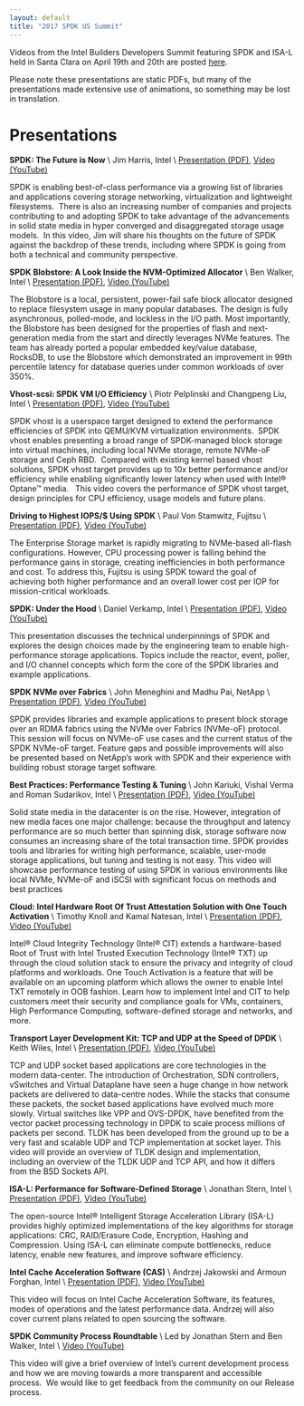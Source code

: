```yaml
---
layout: default
title: "2017 SPDK US Summit"
---
```


Videos from the Intel Builders Developers Summit featuring SPDK and ISA-L held in Santa Clara on April 19th and 20th are posted [here](https://www.youtube.com/playlist?list=PLj-81kG3zG5ZIE-4CvqsvlFEHoOoWRIHZ).

Please note these presentations are static PDFs, but many of the presentations made extensive use of animations, so something may be lost in translation.

# Presentations

**SPDK: The Future is Now** \\
Jim Harris, Intel \\
[Presentation (PDF)](https://ci.spdk.io/download/events/2017-summit/01_-_Day_1_-_Harris_-_Keynote_v9.pdf),
[Video (YouTube)](https://www.youtube.com/watch?v=IDv9uohHV5U&index=1&list=PLj-81kG3zG5ZIE-4CvqsvlFEHoOoWRIHZ)

SPDK is enabling best-of-class performance via a growing list of libraries and applications covering storage networking, virtualization and lightweight filesystems.  There is also an increasing number of companies and projects contributing to and adopting SPDK to take advantage of the advancements in solid state media in hyper converged and disaggregated storage usage models.  In this video, Jim will share his thoughts on the future of SPDK against the backdrop of these trends, including where SPDK is going from both a technical and community perspective.

**SPDK Blobstore: A Look Inside the NVM-Optimized Allocator** \\
Ben Walker, Intel \\
[Presentation (PDF)](https://ci.spdk.io/download/events/2017-summit/02_-_Day_1_-_Walker_-_Blobstore_v14.pdf),
[Video (YouTube)](https://www.youtube.com/watch?v=UK2fgePP804&list=PLj-81kG3zG5ZIE-4CvqsvlFEHoOoWRIHZ&index=2)

The Blobstore is a local, persistent, power-fail safe block allocator designed to replace filesystem usage in many popular databases. The design is fully asynchronous, polled-mode, and lockless in the I/O path. Most importantly, the Blobstore has been designed for the properties of flash and next-generation media from the start and directly leverages NVMe features. The team has already ported a popular embedded key/value database, RocksDB, to use the Blobstore which demonstrated an improvement in 99th percentile latency for database queries under common workloads of over 350%.

**Vhost-scsi: SPDK VM I/O Efficiency** \\
Piotr Pelplinski and Changpeng Liu, Intel \\
[Presentation (PDF)](https://ci.spdk.io/download/events/2017-summit/03_-_Day_1_-_Liu_and_Pelplinski_-_SPDK_Vhost_v8_ww16.pptx.pdf),
[Video (YouTube)](https://www.youtube.com/watch?v=2XUpjPVxOA4&index=3&list=PLj-81kG3zG5ZIE-4CvqsvlFEHoOoWRIHZ)

SPDK vhost is a userspace target designed to extend the performance efficiencies of SPDK into QEMU/KVM virtualization environments.  SPDK vhost enables presenting a broad range of SPDK-managed block storage into virtual machines, including local NVMe storage, remote NVMe-oF storage and Ceph RBD.  Compared with existing kernel based vhost solutions, SPDK vhost target provides up to 10x better performance and/or efficiency while enabling significantly lower latency when used with Intel® Optane™ media.   This video covers the performance of SPDK vhost target, design principles for CPU efficiency, usage models and future plans.

**Driving to Highest IOPS/$ Using SPDK** \\
Paul Von Stamwitz, Fujitsu \\
[Presentation (PDF)](https://ci.spdk.io/download/events/2017-summit/04_-_Day_1_-_Von_Stamwitz_-_Driving_to_Highest_IOPS.pdf),
[Video (YouTube)](https://www.youtube.com/watch?v=-4hUBE0BrnM&index=4&list=PLj-81kG3zG5ZIE-4CvqsvlFEHoOoWRIHZ)

The Enterprise Storage market is rapidly migrating to NVMe-based all-flash configurations. However, CPU processing power is falling behind the performance gains in storage, creating inefficiencies in both performance and cost. To address this, Fujitsu is using SPDK toward the goal of achieving both higher performance and an overall lower cost per IOP for mission-critical workloads.

**SPDK: Under the Hood** \\
Daniel Verkamp, Intel \\
[Presentation (PDF)](https://ci.spdk.io/download/events/2017-summit/05_-_Day_1_-_Verkamp_-_Under_the_Hood_v10.pdf),
[Video (YouTube)](https://www.youtube.com/watch?v=5rfw2n_G92Y&index=5&list=PLj-81kG3zG5ZIE-4CvqsvlFEHoOoWRIHZ&t=1s)

This presentation discusses the technical underpinnings of SPDK and explores the design choices made by the engineering team to enable high-performance storage applications. Topics include the reactor, event, poller, and I/O channel concepts which form the core of the SPDK libraries and example applications.

**SPDK NVMe over Fabrics** \\
John Meneghini and Madhu Pai, NetApp \\
[Presentation (PDF)](https://ci.spdk.io/download/events/2017-summit/07_-_Day_2_-_Meneghini_and_Pai_-_SPDK_NVMe_over_Fabrics.pdf),
[Video (YouTube)](https://www.youtube.com/watch?v=bddSIUps0Hc&index=7&list=PLj-81kG3zG5ZIE-4CvqsvlFEHoOoWRIHZ)

SPDK provides libraries and example applications to present block storage over an RDMA fabrics using the NVMe over Fabrics (NVMe-oF) protocol.  This session will focus on NVMe-oF use cases and the current status of the SPDK NVMe-oF target.  Feature gaps and possible improvements will also be presented based on NetApp’s work with SPDK and their experience with building robust storage target software.

**Best Practices: Performance Testing & Tuning** \\
John Kariuki, Vishal Verma and Roman Sudarikov, Intel \\
[Presentation (PDF)](https://ci.spdk.io/download/events/2017-summit/08_-_Day_2_-_Kariuki_Verma_and_Sudarikov_-_SPDK_Performance_Testing_and_Tuning_rev5_0.pdf),
[Video (YouTube)](https://www.youtube.com/watch?v=tkGE3pq5eIU&index=8&list=PLj-81kG3zG5ZIE-4CvqsvlFEHoOoWRIHZ)

Solid state media in the datacenter is on the rise. However, integration of new media faces one major challenge: because the throughput and latency performance are so much better than spinning disk, storage software now consumes an increasing share of the total transaction time. SPDK provides tools and libraries for writing high performance, scalable, user-mode storage applications, but tuning and testing is not easy. This video will showcase performance testing of using SPDK in various environments like local NVMe, NVMe-oF and iSCSI with significant focus on methods and best practices

**Cloud: Intel Hardware Root Of Trust Attestation Solution with One Touch Activation** \\
Timothy Knoll and Kamal Natesan, Intel \\
[Presentation (PDF)](https://ci.spdk.io/download/events/2017-summit/09_-_Day_2_-_Knoll_and_Natesan_-_Builders_Dev_Summit_OTA-CIT_Presentation.pdf),
[Video (YouTube)](https://www.youtube.com/watch?v=blppWiwnisg&index=9&list=PLj-81kG3zG5ZIE-4CvqsvlFEHoOoWRIHZ)

Intel® Cloud Integrity Technology (Intel® CIT) extends a hardware-based Root of Trust with Intel Trusted Execution Technology (Intel® TXT) up through the cloud solution stack to ensure the privacy and integrity of cloud platforms and workloads. One Touch Activation is a feature that will be available on an upcoming platform which allows the owner to enable Intel TXT remotely in OOB fashion. Learn how to implement Intel and CIT to help customers meet their security and compliance goals for VMs, containers, High Performance Computing, software-defined storage and networks, and more.

**Transport Layer Development Kit: TCP and UDP at the Speed of DPDK** \\
Keith Wiles, Intel \\
[Presentation (PDF)](https://ci.spdk.io/download/events/2017-summit/10_-_Day_2_-_Wiles_-_SPDK_Summit-TLDK_Overview_2017.pdf),
[Video (YouTube)](https://www.youtube.com/watch?v=2lJX430k4bc&index=10&list=PLj-81kG3zG5ZIE-4CvqsvlFEHoOoWRIHZ)

TCP and UDP socket based applications are core technologies in the modern data-center. The introduction of Orchestration, SDN controllers, vSwitches and Virtual Dataplane have seen a huge change in how network packets are delivered to data-centre nodes. While the stacks that consume these packets, the socket based applications have evolved much more slowly. Virtual switches like VPP and OVS-DPDK, have benefited from the vector packet processing technology in DPDK to scale process millions of packets per second. TLDK has been developed from the ground up to be a very fast and scalable UDP and TCP implementation at socket layer. This video will provide an overview of TLDK design and implementation, including an overview of the TLDK UDP and TCP API, and how it differs from the BSD Sockets API.

**ISA-L: Performance for Software-Defined Storage** \\
Jonathan Stern, Intel \\
[Presentation (PDF)](https://ci.spdk.io/download/events/2017-summit/11_-_Day_2_-_Stern_-_ISA-L_Performance_for_Software_Defined.pdf),
[Video (YouTube)](https://www.youtube.com/watch?v=XwojKKdiIxM&index=11&list=PLj-81kG3zG5ZIE-4CvqsvlFEHoOoWRIHZ)

The open-source Intel® Intelligent Storage Acceleration Library (ISA-L) provides highly optimized implementations of the key algorithms for storage applications: CRC, RAID/Erasure Code, Encryption, Hashing and Compression. Using ISA-L can eliminate compute bottlenecks, reduce latency, enable new features, and improve software efficiency.

**Intel Cache Acceleration Software (CAS)** \\
Andrzej Jakowski and Armoun Forghan, Intel \\
[Presentation (PDF)](https://ci.spdk.io/download/events/2017-summit/12_-_Day_2_-_Intel_Cache_Acceleration_Software_vFinal.pdf),
[Video (YouTube)](https://www.youtube.com/watch?v=pTon-zu1gCs&index=12&list=PLj-81kG3zG5ZIE-4CvqsvlFEHoOoWRIHZ&t=3s)

This video will focus on Intel Cache Acceleration Software, its features, modes of operations and the latest performance data. Andrzej will also cover current plans related to open sourcing the software.

**SPDK Community Process Roundtable** \\
Led by Jonathan Stern and Ben Walker, Intel \\
[Video (YouTube)](https://www.youtube.com/watch?v=4uqCCqGgk9I&index=6&list=PLj-81kG3zG5ZIE-4CvqsvlFEHoOoWRIHZ)

This video will give a brief overview of Intel’s current development process and how we are moving towards a more transparent and accessible process.  We would like to get feedback from the community on our Release process.
